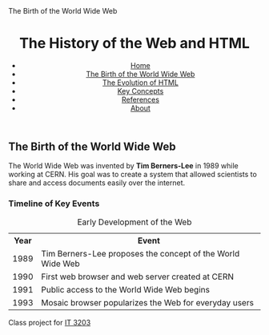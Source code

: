 <!DOCTYPE html>
<html lang="en">
<head>
    <meta charset="UTF-8">
    The Birth of the World Wide Web
    <link rel="stylesheet" href="style.css">
</head>
<body>
<header>
    <h1>The History of the Web and HTML</h1>
    <nav>
        <ul class="menu">
            <li><a href="index.html">Home</a></li>
            <li><a href="topic1.html" class="active">The Birth of the World Wide Web</a></li>
            <li><a href="topic2.html">The Evolution of HTML</a></li>
            <li><a href="concepts.html">Key Concepts</a></li>
            <li><a href="references.html">References</a></li>
            <li><a href="about.html">About</a></li>
        </ul>
    </nav>
</header>

<main>
    <h2>The Birth of the World Wide Web</h2>

<p>
        The World Wide Web was invented by <strong>Tim Berners-Lee</strong> in 1989 while working at CERN. 
        His goal was to create a system that allowed scientists to share and access documents easily over the internet.
</p>


<h3>Timeline of Key Events</h3>
    <table>
        <caption>Early Development of the Web</caption>
        <tr>
            <th>Year</th>
            <th>Event</th>
        </tr>
        <tr>
            <td>1989</td>
            <td>Tim Berners-Lee proposes the concept of the World Wide Web</td>
        </tr>
        <tr>
            <td>1990</td>
            <td>First web browser and web server created at CERN</td>
        </tr>
        <tr>
            <td>1991</td>
            <td>Public access to the World Wide Web begins</td>
        </tr>
        <tr>
            <td>1993</td>
            <td>Mosaic browser popularizes the Web for everyday users</td>
        </tr>
    </table>
</main>

<footer>
    <p>Class project for <a href="https://ksuweb.github.io/IT3203/">IT 3203</a></p>
</footer>
</body>
</html>

